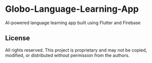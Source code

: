 # Globo-Language-Learning-App
AI-powered language learning app built using Flutter and Firebase

## License
All rights reserved. This project is proprietary and may not be copied, modified, or distributed without permission from the authors.
